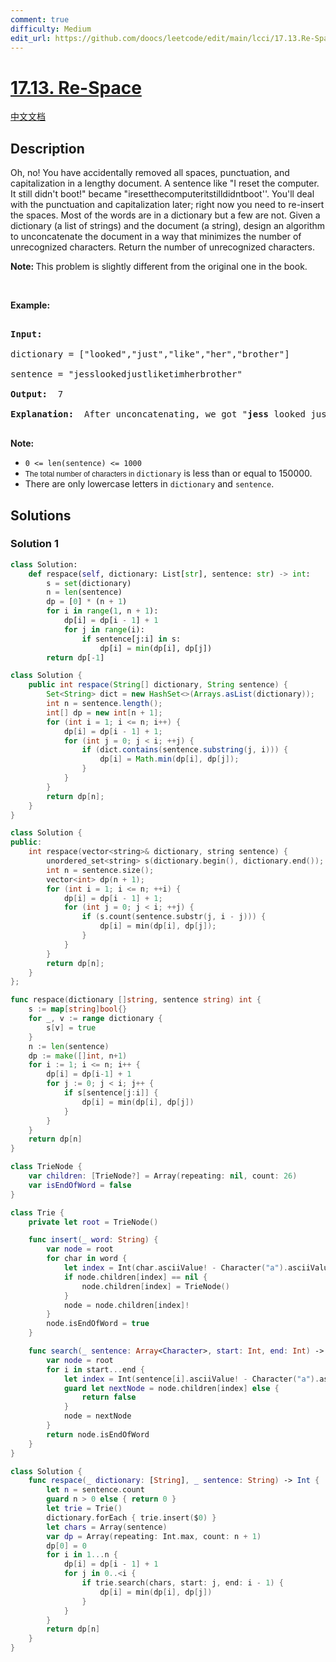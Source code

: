 ```yaml
---
comment: true
difficulty: Medium
edit_url: https://github.com/doocs/leetcode/edit/main/lcci/17.13.Re-Space/README_EN.md
---
```


# [17.13. Re-Space](https://leetcode.cn/problems/re-space-lcci)

[中文文档](/lcci/17.13.Re-Space/README.md)

## Description

<p>Oh, no! You have accidentally removed all spaces, punctuation, and capitalization in a lengthy document. A sentence like &quot;I reset the computer. It still didn&#39;t boot!&quot; became &quot;iresetthecomputeritstilldidntboot&#39;&#39;. You&#39;ll deal with the punctuation and capi&shy;talization later; right now you need to re-insert the spaces. Most of the words are in a dictionary but a few are not. Given a dictionary (a list of strings) and the document (a string), design an algorithm to unconcatenate the document in a way that minimizes the number of unrecognized characters. Return the number of unrecognized characters.</p>

<p><strong>Note: </strong>This&nbsp;problem is slightly different from the original one in the book.</p>

<p>&nbsp;</p>

<p><strong>Example: </strong></p>

<pre>

<strong>Input: </strong>

dictionary = [&quot;looked&quot;,&quot;just&quot;,&quot;like&quot;,&quot;her&quot;,&quot;brother&quot;]

sentence = &quot;jesslookedjustliketimherbrother&quot;

<strong>Output: </strong> 7

<strong>Explanation: </strong> After unconcatenating, we got &quot;<strong>jess</strong> looked just like <strong>tim</strong> her brother&quot;, which containing 7 unrecognized characters.

</pre>

<p><strong>Note: </strong></p>

<ul>
	<li><code>0 &lt;= len(sentence) &lt;= 1000</code></li>
	<li><code><font face="sans-serif, Arial, Verdana, Trebuchet MS">The total number of characters in&nbsp;</font>dictionary</code>&nbsp;is less than or equal to 150000.</li>
	<li>There are only lowercase letters in&nbsp;<code>dictionary</code>&nbsp;and&nbsp;<code>sentence</code>.</li>
</ul>

## Solutions

### Solution 1

<!-- tabs:start -->

```python
class Solution:
    def respace(self, dictionary: List[str], sentence: str) -> int:
        s = set(dictionary)
        n = len(sentence)
        dp = [0] * (n + 1)
        for i in range(1, n + 1):
            dp[i] = dp[i - 1] + 1
            for j in range(i):
                if sentence[j:i] in s:
                    dp[i] = min(dp[i], dp[j])
        return dp[-1]
```

```java
class Solution {
    public int respace(String[] dictionary, String sentence) {
        Set<String> dict = new HashSet<>(Arrays.asList(dictionary));
        int n = sentence.length();
        int[] dp = new int[n + 1];
        for (int i = 1; i <= n; i++) {
            dp[i] = dp[i - 1] + 1;
            for (int j = 0; j < i; ++j) {
                if (dict.contains(sentence.substring(j, i))) {
                    dp[i] = Math.min(dp[i], dp[j]);
                }
            }
        }
        return dp[n];
    }
}
```

```cpp
class Solution {
public:
    int respace(vector<string>& dictionary, string sentence) {
        unordered_set<string> s(dictionary.begin(), dictionary.end());
        int n = sentence.size();
        vector<int> dp(n + 1);
        for (int i = 1; i <= n; ++i) {
            dp[i] = dp[i - 1] + 1;
            for (int j = 0; j < i; ++j) {
                if (s.count(sentence.substr(j, i - j))) {
                    dp[i] = min(dp[i], dp[j]);
                }
            }
        }
        return dp[n];
    }
};
```

```go
func respace(dictionary []string, sentence string) int {
	s := map[string]bool{}
	for _, v := range dictionary {
		s[v] = true
	}
	n := len(sentence)
	dp := make([]int, n+1)
	for i := 1; i <= n; i++ {
		dp[i] = dp[i-1] + 1
		for j := 0; j < i; j++ {
			if s[sentence[j:i]] {
				dp[i] = min(dp[i], dp[j])
			}
		}
	}
	return dp[n]
}
```

```swift
class TrieNode {
    var children: [TrieNode?] = Array(repeating: nil, count: 26)
    var isEndOfWord = false
}

class Trie {
    private let root = TrieNode()

    func insert(_ word: String) {
        var node = root
        for char in word {
            let index = Int(char.asciiValue! - Character("a").asciiValue!)
            if node.children[index] == nil {
                node.children[index] = TrieNode()
            }
            node = node.children[index]!
        }
        node.isEndOfWord = true
    }

    func search(_ sentence: Array<Character>, start: Int, end: Int) -> Bool {
        var node = root
        for i in start...end {
            let index = Int(sentence[i].asciiValue! - Character("a").asciiValue!)
            guard let nextNode = node.children[index] else {
                return false
            }
            node = nextNode
        }
        return node.isEndOfWord
    }
}

class Solution {
    func respace(_ dictionary: [String], _ sentence: String) -> Int {
        let n = sentence.count
        guard n > 0 else { return 0 }
        let trie = Trie()
        dictionary.forEach { trie.insert($0) }
        let chars = Array(sentence)
        var dp = Array(repeating: Int.max, count: n + 1)
        dp[0] = 0
        for i in 1...n {
            dp[i] = dp[i - 1] + 1
            for j in 0..<i {
                if trie.search(chars, start: j, end: i - 1) {
                    dp[i] = min(dp[i], dp[j])
                }
            }
        }
        return dp[n]
    }
}
```

<!-- tabs:end -->

<!-- end -->
